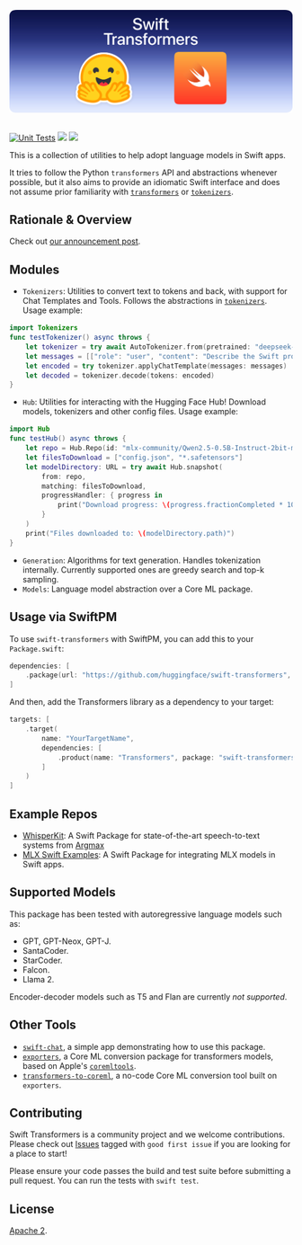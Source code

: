 <p align="center">
  <picture>
    <source media="(prefers-color-scheme: dark)" srcset="media/swift-t-banner.png">
    <source media="(prefers-color-scheme: light)" srcset="media/swift-t-banner.png">
    <img alt="Swift + Transformers" src="media/swift-t-banner.png" style="max-width: 100%;">
  </picture>
  <br/>
  <br/>
</p>


[![Unit Tests](https://github.com/huggingface/swift-transformers/actions/workflows/unit-tests.yml/badge.svg)](https://github.com/huggingface/swift-transformers/actions/workflows/unit-tests.yml)
[![](https://img.shields.io/endpoint?url=https%3A%2F%2Fswiftpackageindex.com%2Fapi%2Fpackages%2Fhuggingface%2Fswift-transformers%2Fbadge%3Ftype%3Dswift-versions)](https://swiftpackageindex.com/huggingface/swift-transformers)
[![](https://img.shields.io/endpoint?url=https%3A%2F%2Fswiftpackageindex.com%2Fapi%2Fpackages%2Fhuggingface%2Fswift-transformers%2Fbadge%3Ftype%3Dplatforms)](https://swiftpackageindex.com/huggingface/swift-transformers)

This is a collection of utilities to help adopt language models in Swift apps. 

It tries to follow the Python `transformers` API and abstractions whenever possible, but it also aims to provide an idiomatic Swift interface and does not assume prior familiarity with [`transformers`](https://github.com/huggingface/transformers) or [`tokenizers`](https://github.com/huggingface/tokenizers).


## Rationale & Overview

Check out [our announcement post](https://huggingface.co/blog/swift-coreml-llm).

## Modules

- `Tokenizers`: Utilities to convert text to tokens and back, with support for Chat Templates and Tools. Follows the abstractions in [`tokenizers`](https://github.com/huggingface/tokenizers). Usage example:
```swift
import Tokenizers
func testTokenizer() async throws {
    let tokenizer = try await AutoTokenizer.from(pretrained: "deepseek-ai/DeepSeek-R1-Distill-Qwen-7B")
    let messages = [["role": "user", "content": "Describe the Swift programming language."]]
    let encoded = try tokenizer.applyChatTemplate(messages: messages)
    let decoded = tokenizer.decode(tokens: encoded)
}
```

- `Hub`: Utilities for interacting with the Hugging Face Hub! Download models, tokenizers and other config files. Usage example:
```swift
import Hub
func testHub() async throws {
    let repo = Hub.Repo(id: "mlx-community/Qwen2.5-0.5B-Instruct-2bit-mlx")
    let filesToDownload = ["config.json", "*.safetensors"]
    let modelDirectory: URL = try await Hub.snapshot(
        from: repo,
        matching: filesToDownload,
        progressHandler: { progress in
            print("Download progress: \(progress.fractionCompleted * 100)%")
        }
    )
    print("Files downloaded to: \(modelDirectory.path)")
}
```

- `Generation`: Algorithms for text generation. Handles tokenization internally. Currently supported ones are greedy search and top-k sampling.
- `Models`: Language model abstraction over a Core ML package.


## Usage via SwiftPM

To use `swift-transformers` with SwiftPM, you can add this to your `Package.swift`:

```swift
dependencies: [
    .package(url: "https://github.com/huggingface/swift-transformers", from: "0.1.17")
]
```

And then, add the Transformers library as a dependency to your target:

```swift
targets: [
    .target(
        name: "YourTargetName",
        dependencies: [
            .product(name: "Transformers", package: "swift-transformers")
        ]
    )
]
```

## Example Repos

- [WhisperKit](https://github.com/argmaxinc/WhisperKit): A Swift Package for state-of-the-art speech-to-text systems from [Argmax](https://github.com/argmaxinc)
- [MLX Swift Examples](https://github.com/ml-explore/mlx-swift-examples): A Swift Package for integrating MLX models in Swift apps.

## Supported Models

This package has been tested with autoregressive language models such as:

- GPT, GPT-Neox, GPT-J.
- SantaCoder.
- StarCoder.
- Falcon.
- Llama 2.

Encoder-decoder models such as T5 and Flan are currently _not supported_.

## Other Tools

- [`swift-chat`](https://github.com/huggingface/swift-chat), a simple app demonstrating how to use this package.
- [`exporters`](https://github.com/huggingface/exporters), a Core ML conversion package for transformers models, based on Apple's [`coremltools`](https://github.com/apple/coremltools).
- [`transformers-to-coreml`](https://huggingface.co/spaces/coreml-projects/transformers-to-coreml), a no-code Core ML conversion tool built on `exporters`.

## Contributing 

Swift Transformers is a community project and we welcome contributions. Please
check out [Issues](https://github.com/huggingface/swift-transformers/issues)
tagged with `good first issue` if you are looking for a place to start!

Please ensure your code passes the build and test suite before submitting a pull
request. You can run the tests with `swift test`.

## License

[Apache 2](LICENSE).


